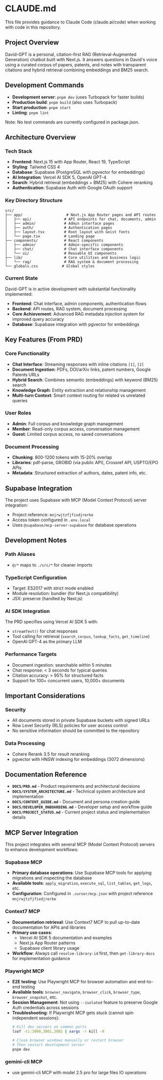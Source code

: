 # CLAUDE.md

This file provides guidance to Claude Code (claude.ai/code) when working with code in this repository.

## Project Overview

David-GPT is a personal, citation-first RAG (Retrieval-Augmented Generation) chatbot built with Next.js. It answers questions in David's voice using a curated corpus of papers, patents, and notes with transparent citations and hybrid retrieval combining embeddings and BM25 search.

## Development Commands

- **Development server**: `pnpm dev` (uses Turbopack for faster builds)
- **Production build**: `pnpm build` (also uses Turbopack)
- **Start production**: `pnpm start`  
- **Linting**: `pnpm lint`

Note: No test commands are currently configured in package.json.

## Architecture Overview

### Tech Stack
- **Frontend**: Next.js 15 with App Router, React 19, TypeScript
- **Styling**: Tailwind CSS 4
- **Database**: Supabase (PostgreSQL with pgvector for embeddings)
- **AI Integration**: Vercel AI SDK 5, OpenAI GPT-4
- **Search**: Hybrid retrieval (embeddings + BM25) with Cohere reranking
- **Authentication**: Supabase Auth with Google OAuth support

### Key Directory Structure
```
src/
├── app/                    # Next.js App Router pages and API routes
│   ├── api/               # API endpoints for chat, documents, admin
│   ├── admin/             # Admin interface pages
│   ├── auth/              # Authentication pages
│   ├── layout.tsx         # Root layout with Geist fonts
│   └── page.tsx           # Landing page
├── components/            # React components
│   ├── admin/             # Admin-specific components
│   ├── chat/              # Chat interface components
│   └── ui/                # Reusable UI components
├── lib/                   # Core utilities and business logic
│   └── rag/               # RAG system & document processing
└── globals.css           # Global styles
```

### Current State
David-GPT is in active development with substantial functionality implemented:
- **Frontend**: Chat interface, admin components, authentication flows
- **Backend**: API routes, RAG system, document processing
- **Core Achievement**: Advanced RAG metadata injection system for improved query accuracy
- **Database**: Supabase integration with pgvector for embeddings

## Key Features (From PRD)

### Core Functionality
- **Chat Interface**: Streaming responses with inline citations `[1]`, `[2]`
- **Document Ingestion**: PDFs, DOI/arXiv links, patent numbers, Google Patents URLs
- **Hybrid Search**: Combines semantic (embeddings) with keyword (BM25) search
- **Knowledge Graph**: Entity extraction and relationship management
- **Multi-turn Context**: Smart context routing for related vs unrelated queries

### User Roles
- **Admin**: Full corpus and knowledge graph management
- **Member**: Read-only corpus access, conversation management  
- **Guest**: Limited corpus access, no saved conversations

### Document Processing
- **Chunking**: 800-1200 tokens with 15-20% overlap
- **Libraries**: pdf-parse, GROBID (via public API), Crossref API, USPTO/EPO APIs
- **Metadata**: Structured extraction of authors, dates, patent info, etc.

## Supabase Integration

The project uses Supabase with MCP (Model Context Protocol) server integration:
- Project reference: `mnjrwjtzfjfixdjrerke`
- Access token configured in `.env.local`
- Uses `@supabase/mcp-server-supabase` for database operations

## Development Notes

### Path Aliases
- `@/*` maps to `./src/*` for cleaner imports

### TypeScript Configuration
- Target: ES2017 with strict mode enabled
- Module resolution: bundler (for Next.js compatibility)
- JSX: preserve (handled by Next.js)

### AI SDK Integration
The PRD specifies using Vercel AI SDK 5 with:
- `streamText()` for chat responses
- Tool calling for retrieval (`search_corpus`, `lookup_facts`, `get_timeline`)
- OpenAI GPT-4 as the primary LLM

### Performance Targets
- Document ingestion: searchable within 5 minutes
- Chat response: < 3 seconds for typical queries
- Citation accuracy: > 95% for structured facts
- Support for 100+ concurrent users, 10,000+ documents

## Important Considerations

### Security
- All documents stored in private Supabase buckets with signed URLs
- Row Level Security (RLS) policies for user access control
- No sensitive information should be committed to the repository

### Data Processing
- Cohere Rerank 3.5 for result reranking
- pgvector with HNSW indexing for embeddings (3072 dimensions)

## Documentation Reference
- **`DOCS/PRD.md`** - Product requirements and architectural decisions
- **`DOCS/SYSTEM_ARCHITECTURE.md`** - Technical system architecture and implementation
- **`DOCS/CONTENT_GUIDE.md`** - Document and persona creation guide
- **`DOCS/DEVELOPER_ONBOARDING.md`** - Developer setup and workflow guide
- **`DOCS/PROJECT_STATUS.md`** - Current project status and implementation details

## MCP Server Integration

This project integrates with several MCP (Model Context Protocol) servers to enhance development workflows:

### Supabase MCP
- **Primary database operations**: Use Supabase MCP tools for applying migrations and inspecting the database
- **Available tools**: `apply_migration`, `execute_sql`, `list_tables`, `get_logs`, etc.
- **Configuration**: Configured in `.cursor/mcp.json` with project reference `mnjrwjtzfjfixdjrerke`

### Context7 MCP  
- **Documentation retrieval**: Use Context7 MCP to pull up-to-date documentation for APIs and libraries
- **Primary use cases**: 
  - Vercel AI SDK 5 documentation and examples
  - Next.js App Router patterns
  - Supabase client library usage
- **Workflow**: Always call `resolve-library-id` first, then `get-library-docs` for implementation guidance

### Playwright MCP
- **E2E testing**: Use Playwright MCP for browser automation and end-to-end testing
- **Available tools**: `browser_navigate`, `browser_click`, `browser_type`, `browser_snapshot`, etc.
- **Session Management**: Not using `--isolated` feature to preserve Google Auth credentials across sessions
- **Troubleshooting**: If Playwright MCP gets stuck (cannot spin independent sessions):
  ```bash
  # Kill dev servers on common ports
  lsof -ti:3000,3001,3002 | xargs -r kill -9
  
  # Close browser windows manually or restart browser
  # Then restart development server
  pnpm dev
  ```
### gemini-cli MCP
- use gemini-cli MCP with model 2.5 pro for large files IO operations